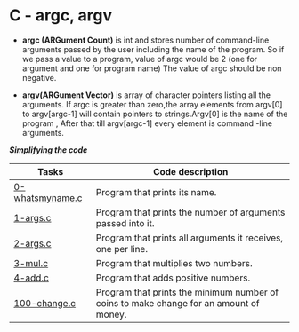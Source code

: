 # C - argc, argv

- **argc (ARGument Count)** is int and stores number of command-line arguments passed by the user including the name of the program. So if we pass a value to a program, value of argc would be 2 (one for argument and one for program name)
  The value of argc should be non negative.

- **argv(ARGument Vector)** is array of character pointers listing all the arguments. If argc is greater than zero,the array elements from argv[0] to argv[argc-1] will contain pointers to strings.Argv[0] is the name of the program , After that till argv[argc-1] every element is command -line arguments.

***Simplifying the code***

 Tasks | Code description
---- | ----
[0-whatsmyname.c](https://github.com/Tizihoxha/holbertonschool-low_level_programming/blob/main/argc_argv/0-whatsmyname.c) | Program that prints its name.
[1-args.c](https://github.com/Tizihoxha/holbertonschool-low_level_programming/blob/main/argc_argv/1-args.c) | Program that prints the number of arguments passed into it.
[2-args.c](https://github.com/Tizihoxha/holbertonschool-low_level_programming/blob/main/argc_argv/2-args.c) | Program that prints all arguments it receives, one per line.
[3-mul.c](https://github.com/Tizihoxha/holbertonschool-low_level_programming/blob/main/argc_argv/3-mul.c) | Program that multiplies two numbers.
[4-add.c](https://github.com/Tizihoxha/holbertonschool-low_level_programming/blob/main/argc_argv/4-add.c) | Program that adds positive numbers.
[100-change.c](https://github.com/Tizihoxha/holbertonschool-low_level_programming/blob/main/argc_argv/100-change.c) | Program that prints the minimum number of coins to make change for an amount of money.
